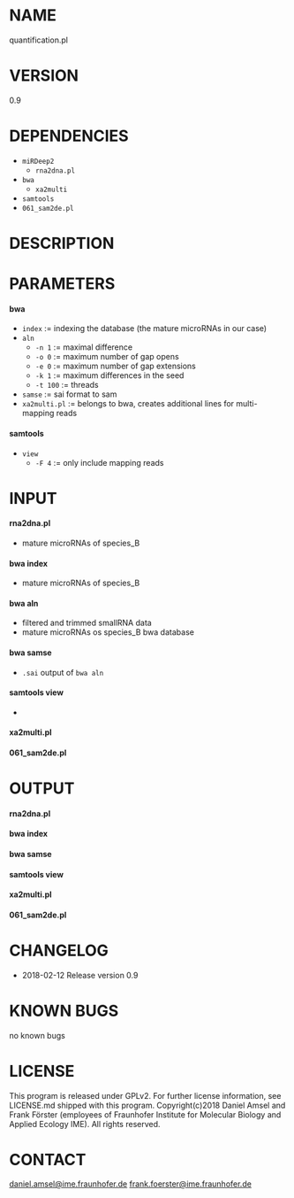 # NAME
quantification.pl
# VERSION
0.9
# DEPENDENCIES
- `miRDeep2` 
  - `rna2dna.pl`
- `bwa`
  - `xa2multi` 
- `samtools` 
- `061_sam2de.pl` 

# DESCRIPTION
# PARAMETERS
#### bwa
- `index` := indexing the database (the mature microRNAs in our case)
- `aln`
  - `-n 1` := maximal difference
  - `-o 0` := maximum number of gap opens
  - `-e 0` := maximum number of gap extensions
  - `-k 1` := maximum differences in the seed
  - `-t 100` := threads
- `samse` := sai format to sam
- `xa2multi.pl` := belongs to bwa, creates additional lines for multi-mapping reads

#### samtools
- `view` 
  - `-F 4` := only include mapping reads


# INPUT
#### rna2dna.pl
- mature microRNAs of species_B
#### bwa index 
- mature microRNAs of species_B
#### bwa aln
- filtered and trimmed smallRNA data
- mature microRNAs os species_B bwa database
#### bwa samse
- `.sai` output of `bwa aln`
#### samtools view
- 
#### xa2multi.pl

#### 061_sam2de.pl

# OUTPUT
#### rna2dna.pl

#### bwa index

#### bwa samse

#### samtools view

#### xa2multi.pl

#### 061_sam2de.pl

# CHANGELOG
- 2018-02-12 Release version 0.9
# KNOWN BUGS
no known bugs
# LICENSE
This program is released under GPLv2. For further license information, see LICENSE.md shipped with this program.
Copyright(c)2018 Daniel Amsel and Frank Förster (employees of Fraunhofer Institute for Molecular Biology and Applied Ecology IME).
All rights reserved.
# CONTACT
daniel.amsel@ime.fraunhofer.de
frank.foerster@ime.fraunhofer.de
